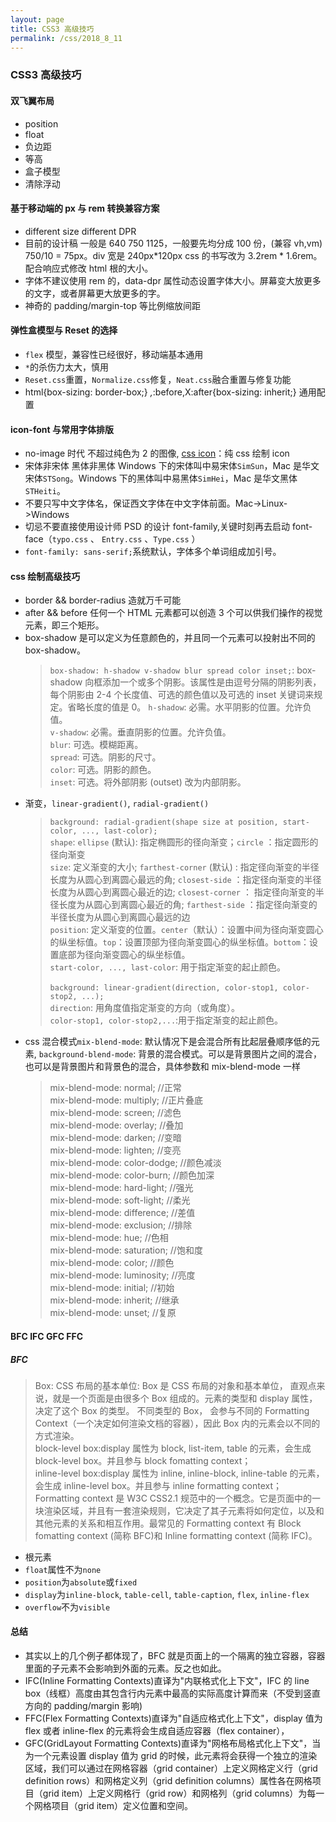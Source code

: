 ```yaml
---
layout: page
title: CSS3 高级技巧
permalink: /css/2018_8_11
---
```


### CSS3 高级技巧

#### 双飞翼布局

- position
- float
- 负边距
- 等高
- 盒子模型
- 清除浮动

#### 基于移动端的 px 与 rem 转换兼容方案

- different size different DPR
- 目前的设计稿 一般是 640 750 1125，一般要先均分成 100 份，(兼容 vh,vm) 750/10 = 75px。div 宽是 240px*120px css 的书写改为 3.2rem * 1.6rem。 配合响应式修改 html 根的大小。
- 字体不建议使用 rem 的，data-dpr 属性动态设置字体大小。屏幕变大放更多的文字，或者屏幕更大放更多的字。
- 神奇的 padding/margin-top 等比例缩放间距

#### 弹性盒模型与 Reset 的选择

- `flex` 模型，兼容性已经很好，移动端基本通用
- `*`的杀伤力太大，慎用
- `Reset.css`重置，`Normalize.css`修复，`Neat.css`融合重置与修复功能
- html{box-sizing: border-box;} _,_:before,X:after{box-sizing: inherit;} 通用配置

#### icon-font 与常用字体排版

- no-image 时代 不超过纯色为 2 的图像, [css icon](http://cssicon.space/#/)：纯 css 绘制 icon
- 宋体非宋体 黑体非黑体 Windows 下的宋体叫中易宋体`SimSun`，Mac 是华文宋体`STSong`。Windows 下的黑体叫中易黑体`SimHei`，Mac 是华文黑体`STHeiti`。
- 不要只写中文字体名，保证西文字体在中文字体前面。Mac->Linux->Windows
- 切忌不要直接使用设计师 PSD 的设计 font-family,关键时刻再去启动 font-face（`typo.css` 、 `Entry.css` 、`Type.css` ）
- `font-family: sans-serif;`系统默认，字体多个单词组成加引号。

#### css 绘制高级技巧

- border && border-radius 造就万千可能
- after && before 任何一个 HTML 元素都可以创造 3 个可以供我们操作的视觉元素，即三个矩形。
- box-shadow 是可以定义为任意颜色的，并且同一个元素可以投射出不同的 box-shadow。
  > `box-shadow: h-shadow v-shadow blur spread color inset;`: box-shadow 向框添加一个或多个阴影。该属性是由逗号分隔的阴影列表，每个阴影由 2-4 个长度值、可选的颜色值以及可选的 inset 关键词来规定。省略长度的值是 0。
  > `h-shadow`: 必需。水平阴影的位置。允许负值。\
  > `v-shadow`: 必需。垂直阴影的位置。允许负值。\
  > `blur`: 可选。模糊距离。\
  > `spread`: 可选。阴影的尺寸。\
  > `color`: 可选。阴影的颜色。\
  > `inset`: 可选。将外部阴影 (outset) 改为内部阴影。
- 渐变，`linear-gradient()`, `radial-gradient()`
  > `background: radial-gradient(shape size at position, start-color, ..., last-color);` \
  > `shape`: `ellipse` (默认): 指定椭圆形的径向渐变；`circle` ：指定圆形的径向渐变 \
  > `size`: 定义渐变的大小; `farthest-corner` (默认) : 指定径向渐变的半径长度为从圆心到离圆心最远的角; `closest-side` ：指定径向渐变的半径长度为从圆心到离圆心最近的边; `closest-corner` ： 指定径向渐变的半径长度为从圆心到离圆心最近的角; `farthest-side` ：指定径向渐变的半径长度为从圆心到离圆心最远的边 \
  > `position`: 定义渐变的位置。`center`（默认）：设置中间为径向渐变圆心的纵坐标值。`top`：设置顶部为径向渐变圆心的纵坐标值。`bottom`：设置底部为径向渐变圆心的纵坐标值。\
  > `start-color, ..., last-color`: 用于指定渐变的起止颜色。\
  >  \
  > `background: linear-gradient(direction, color-stop1, color-stop2, ...);`\
  > `direction`: 用角度值指定渐变的方向（或角度）。\
  > `color-stop1, color-stop2,...`:用于指定渐变的起止颜色。
- css 混合模式`mix-blend-mode`: 默认情况下是会混合所有比起层叠顺序低的元素, `background-blend-mode`: 背景的混合模式。可以是背景图片之间的混合，也可以是背景图片和背景色的混合，具体参数和 mix-blend-mode 一样
  > mix-blend-mode: normal; //正常 \
  > mix-blend-mode: multiply; //正片叠底 \
  > mix-blend-mode: screen; //滤色 \
  > mix-blend-mode: overlay; //叠加 \
  > mix-blend-mode: darken; //变暗 \
  > mix-blend-mode: lighten; //变亮 \
  > mix-blend-mode: color-dodge; //颜色减淡 \
  > mix-blend-mode: color-burn; //颜色加深 \
  > mix-blend-mode: hard-light; //强光 \
  > mix-blend-mode: soft-light; //柔光 \
  > mix-blend-mode: difference; //差值 \
  > mix-blend-mode: exclusion; //排除 \
  > mix-blend-mode: hue; //色相 \
  > mix-blend-mode: saturation; //饱和度 \
  > mix-blend-mode: color; //颜色 \
  > mix-blend-mode: luminosity; //亮度 \
  > mix-blend-mode: initial; //初始 \
  > mix-blend-mode: inherit; //继承 \
  > mix-blend-mode: unset; //复原

#### BFC IFC GFC FFC

##### BFC

> Box: CSS 布局的基本单位: Box 是 CSS 布局的对象和基本单位， 直观点来说，就是一个页面是由很多个 Box 组成的。元素的类型和 display 属性，决定了这个 Box 的类型。 不同类型的 Box， 会参与不同的 Formatting Context（一个决定如何渲染文档的容器），因此 Box 内的元素会以不同的方式渲染。\
> block-level box:display 属性为 block, list-item, table 的元素，会生成 block-level box。并且参与 block fomatting context；\
> inline-level box:display 属性为 inline, inline-block, inline-table 的元素，会生成 inline-level box。并且参与 inline formatting context；\
> Formatting context 是 W3C CSS2.1 规范中的一个概念。它是页面中的一块渲染区域，并且有一套渲染规则，它决定了其子元素将如何定位，以及和其他元素的关系和相互作用。最常见的 Formatting context 有 Block fomatting context (简称 BFC)和 Inline formatting context (简称 IFC)。

- 根元素
- `float`属性不为`none`
- `position`为`absolute`或`fixed`
- `display`为`inline-block`, `table-cell`, `table-caption`, `flex`, `inline-flex`
- `overflow`不为`visible`

#### 总结

- 其实以上的几个例子都体现了，BFC 就是页面上的一个隔离的独立容器，容器里面的子元素不会影响到外面的元素。反之也如此。
- IFC(Inline Formatting Contexts)直译为"内联格式化上下文"，IFC 的 line box（线框）高度由其包含行内元素中最高的实际高度计算而来（不受到竖直方向的 padding/margin 影响)
- FFC(Flex Formatting Contexts)直译为"自适应格式化上下文"，display 值为 flex 或者 inline-flex 的元素将会生成自适应容器（flex container），
- GFC(GridLayout Formatting Contexts)直译为"网格布局格式化上下文"，当为一个元素设置 display 值为 grid 的时候，此元素将会获得一个独立的渲染区域，我们可以通过在网格容器（grid container）上定义网格定义行（grid definition rows）和网格定义列（grid definition columns）属性各在网格项目（grid item）上定义网格行（grid row）和网格列（grid columns）为每一个网格项目（grid item）定义位置和空间。
